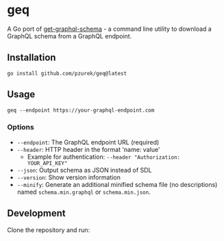 # geq

A Go port of [get-graphql-schema](https://github.com/prisma-labs/get-graphql-schema) - a command line utility to download a GraphQL schema from a GraphQL endpoint.

## Installation

```
go install github.com/pzurek/geq@latest
```

## Usage

```
geq --endpoint https://your-graphql-endpoint.com
```

### Options

- `--endpoint`: The GraphQL endpoint URL (required)
- `--header`: HTTP header in the format 'name: value'
    - Example for authentication: `--header "Authorization: YOUR_API_KEY"`
- `--json`: Output schema as JSON instead of SDL
- `--version`: Show version information
- `--minify`: Generate an additional minified schema file (no descriptions) named `schema.min.graphql` or `schema.min.json`.

## Development

Clone the repository and run:

```